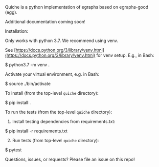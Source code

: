 Quiche is a python implementation of egraphs based on egraphs-good (egg).

Additional documentation coming soon!


Installation:

Only works with python 3.7. We recommend using venv.

See [https://docs.python.org/3/library/venv.html](https://docs.python.org/3/library/venv.html)
for venv setup. E.g., in Bash:

  $ python3.7 -m venv .

Activate your virtual environment, e.g. in Bash:

  $ source ./bin/activate

To install (from the top-level `quiche` directory):

  $ pip install .

To run the tests (from the top-level `quiche` directory):

  1. Install testing dependencies from requirements.txt:

  $ pip install -r requirements.txt

  2. Run tests (from top-level `quiche` directory):

  $ pytest

Questions, issues, or requests? Please file an issue on this repo!
